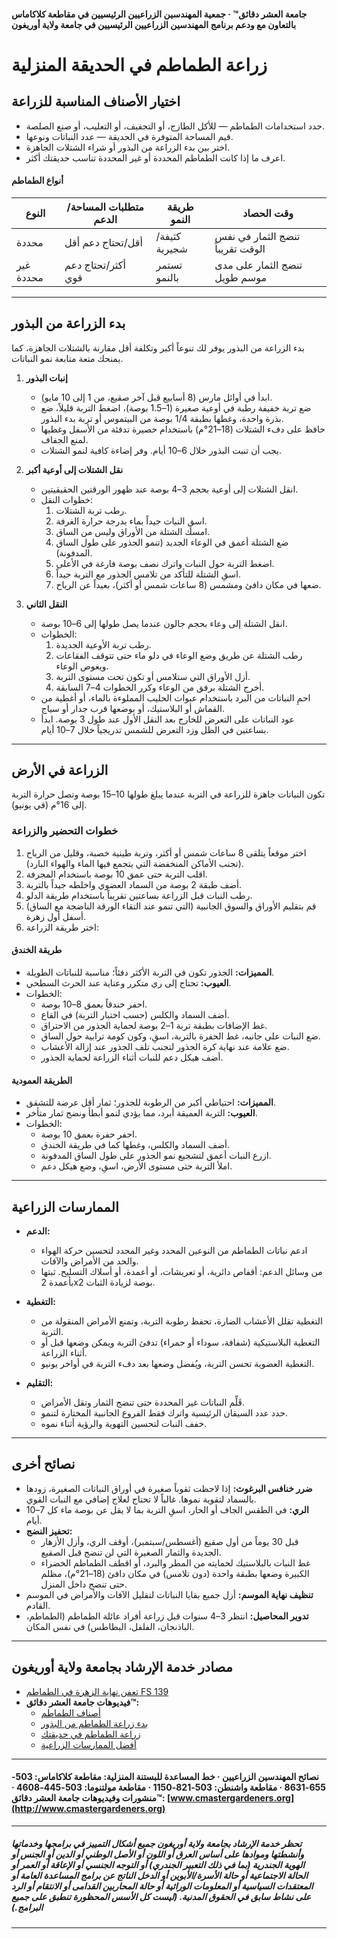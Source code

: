 #### جامعة العشر دقائق™ · جمعية المهندسين الزراعيين الرئيسيين في مقاطعة كلاكاماس بالتعاون مع ودعم برنامج المهندسين الزراعيين الرئيسيين في جامعة ولاية أوريغون

# زراعة الطماطم في الحديقة المنزلية

## اختيار الأصناف المناسبة للزراعة

- حدد استخدامات الطماطم — للأكل الطازج، أو التجفيف، أو التعليب، أو صنع الصلصة.
- قيم المساحة المتوفرة في الحديقة — عدد النباتات ونوعها.
- اختر بين بدء الزراعة من البذور أو شراء الشتلات الجاهزة.
- اعرف ما إذا كانت الطماطم المحددة أو غير المحددة تناسب حديقتك أكثر.

#### أنواع الطماطم

| النوع         | متطلبات المساحة/الدعم     | طريقة النمو    | وقت الحصاد                          |
|--------------|--------------------------|-----------------|-------------------------------------|
| محددة        | أقل/تحتاج دعم أقل         | كثيفة/شجيرية    | تنضج الثمار في نفس الوقت تقريباً   |
| غير محددة    | أكثر/تحتاج دعم قوي        | تستمر بالنمو     | تنضج الثمار على مدى موسم طويل      |

---

## بدء الزراعة من البذور

بدء الزراعة من البذور يوفر لك تنوعاً أكبر وتكلفة أقل مقارنة بالشتلات الجاهزة، كما يمنحك متعة متابعة نمو النباتات.

1. **إنبات البذور**
   - ابدأ في أوائل مارس (8 أسابيع قبل آخر صقيع، من 1 إلى 10 مايو).
   - ضع تربة خفيفة رطبة في أوعية صغيرة (1–1.5 بوصة)، اضغط التربة قليلاً، ضع بذرة واحدة، وغطها بطبقة 1/4 بوصة من البيتموس أو تربة بدء البذور.
   - حافظ على دفء الشتلات (18–21°م) باستخدام حصيرة تدفئة من الأسفل وغطيها لمنع الجفاف.
   - يجب أن تنبت البذور خلال 6–10 أيام. وفر إضاءة كافية لنمو الشتلات.

2. **نقل الشتلات إلى أوعية أكبر**
   - انقل الشتلات إلى أوعية بحجم 3–4 بوصة عند ظهور الورقتين الحقيقيتين.
   - خطوات النقل:
     1. رطب تربة الشتلات.
     2. اسقِ النبات جيداً بماء بدرجة حرارة الغرفة.
     3. امسك الشتلة من الأوراق وليس من الساق.
     4. ضع الشتلة أعمق في الوعاء الجديد (تنمو الجذور على طول الساق المدفونة).
     5. اضغط التربة حول النبات واترك نصف بوصة فارغة في الأعلى.
     6. اسقِ الشتلة للتأكد من تلامس الجذور مع التربة جيداً.
     7. ضعها في مكان دافئ ومشمس (8 ساعات شمس أو أكثر)، بعيداً عن الرياح.

3. **النقل الثاني**
   - انقل الشتلة إلى وعاء بحجم جالون عندما يصل طولها إلى 6–10 بوصة.
   - الخطوات:
     1. رطب تربة الأوعية الجديدة.
     2. رطب الشتلة عن طريق وضع الوعاء في دلو ماء حتى تتوقف الفقاعات ويغوص الوعاء.
     3. أزل الأوراق التي ستلامس أو تكون تحت مستوى التربة.
     4. أخرج الشتلة برفق من الوعاء وكرر الخطوات 4–7 السابقة.
   - احمِ النباتات من البرد باستخدام عبوات الحليب المملوءة بالماء، أو أغطية من القماش أو البلاستيك، أو بوضعها قرب جدار أو سياج.
   - عود النباتات على التعرض للخارج بعد النقل الأول عند طول 3 بوصة. ابدأ بساعتين في الظل وزد التعرض للشمس تدريجياً خلال 7–10 أيام.

---

## الزراعة في الأرض

تكون النباتات جاهزة للزراعة في التربة عندما يبلغ طولها 10–15 بوصة وتصل حرارة التربة إلى 16°م (في يونيو).

### خطوات التحضير والزراعة

1. اختر موقعاً يتلقى 8 ساعات شمس أو أكثر، وتربة طينية خصبة، وقليل من الرياح (تجنب الأماكن المنخفضة التي يتجمع فيها الماء والهواء البارد).
2. اقلب التربة حتى عمق 10 بوصة باستخدام المجرفة.
3. أضف طبقة 2 بوصة من السماد العضوي واخلطه جيداً بالتربة.
4. رطب النبات قبل الزراعة بساعتين تقريباً باستخدام طريقة الدلو.
5. قم بتقليم الأوراق والسوق الجانبية (التي تنمو عند التقاء الورقة الناضجة مع الساق) أسفل أول زهرة.
6. اختر طريقة الزراعة:

#### طريقة الخندق

- **المميزات:** الجذور تكون في التربة الأكثر دفئاً؛ مناسبة للنباتات الطويلة.
- **العيوب:** تحتاج إلى ري متكرر وعناية عند الحرث السطحي.
- الخطوات:
  - احفر خندقاً بعمق 8–10 بوصة.
  - أضف السماد والكلس (حسب اختبار التربة) في القاع.
  - غط الإضافات بطبقة تربة 1–2 بوصة لحماية الجذور من الاحتراق.
  - ضع النبات على جانبه، غط الحفرة بالتربة، اسقِ، وكون كومة ترابية حول الساق.
  - ضع علامة عند نهاية كرة الجذور لتجنب تلف الجذور عند إزالة الأعشاب.
  - أضف هيكل دعم للنبات أثناء الزراعة لحماية الجذور.

#### الطريقة العمودية

- **المميزات:** احتياطي أكبر من الرطوبة للجذور؛ ثمار أقل عرضة للتشقق.
- **العيوب:** التربة العميقة أبرد، مما يؤدي لنمو أبطأ ونضج ثمار متأخر.
- الخطوات:
  - احفر حفرة بعمق 10 بوصة.
  - أضف السماد والكلس، وغطها كما في طريقة الخندق.
  - ازرع النبات أعمق لتشجيع نمو الجذور على طول الساق المدفونة.
  - املأ التربة حتى مستوى الأرض، اسقِ، وضع هيكل دعم.

---

## الممارسات الزراعية

- **الدعم:**
  - ادعم نباتات الطماطم من النوعين المحدد وغير المحدد لتحسين حركة الهواء والحد من الأمراض والآفات.
  - من وسائل الدعم: أقفاص دائرية، أو تعريشات، أو أعمدة، أو أسلاك التسليح. ثبتها بأعمدة 2x2 بوصة لزيادة الثبات.

- **التغطية:**
  - التغطية تقلل الأعشاب الضارة، تحفظ رطوبة التربة، وتمنع الأمراض المنقولة من التربة.
  - التغطية البلاستيكية (شفافة، سوداء أو حمراء) تدفئ التربة ويمكن وضعها قبل أو أثناء الزراعة.
  - التغطية العضوية تحسن التربة، ويُفضل وضعها بعد دفء التربة في أواخر يونيو.

- **التقليم:**
  - قَلِّم النباتات غير المحددة حتى تنضج الثمار وتقل الأمراض.
  - حدد عدد السيقان الرئيسية واترك فقط الفروع الجانبية المختارة لتنمو.
  - خفف النبات لتحسين التهوية والرؤية أثناء نموه.

---

## نصائح أخرى

- **ضرر خنافس البرغوث:** إذا لاحظت ثقوباً صغيرة في أوراق النباتات الصغيرة، زودها بالسماد لتقوية نموها. غالباً لا تحتاج لعلاج إضافي مع النبات القوي.
- **الري:** في الطقس الجاف أو الحار، اسقِ التربة بما لا يقل عن بوصة ماء كل 7–10 أيام.
- **تحفيز النضج:**
  - قبل 30 يوماً من أول صقيع (أغسطس/سبتمبر)، أوقف الري، وأزل الأزهار الجديدة والثمار الصغيرة التي لن تنضج قبل الصقيع.
  - غط النبات بالبلاستيك لحمايته من المطر والبرد، أو اقطف الطماطم الخضراء الكبيرة وضعها بطبقة واحدة (دون تلامس) في مكان دافئ (18–21°م)، مظلم حتى تنضج داخل المنزل.
- **تنظيف نهاية الموسم:** أزل جميع بقايا النباتات لتقليل الآفات والأمراض في الموسم القادم.
- **تدوير المحاصيل:** انتظر 3–4 سنوات قبل زراعة أفراد عائلة الطماطم (الطماطم، الباذنجان، الفلفل، البطاطس) في نفس المكان.

---

## مصادر خدمة الإرشاد بجامعة ولاية أوريغون

- [تعفن نهاية الزهرة في الطماطم FS 139](http://catalog.extension.oregonstate.edu/)
- **فيديوهات جامعة العشر دقائق™:**
  - [أصناف الطماطم](https://www.youtube.com/watch?v=K0Sl3YWDazo)
  - [بدء زراعة الطماطم من البذور](https://www.youtube.com/watch?v=Zs0lZNMIuzA)
  - [زراعة الطماطم في حديقتك](https://www.youtube.com/watch?v=Pucpx5fuKdk)
  - [أفضل الممارسات الزراعية](https://www.youtube.com/watch?v=lpVBg-e_1vE)

---

#### نصائح المهندسين الزراعيين · خط المساعدة للبستنة المنزلية: مقاطعة كلاكاماس: 503-655-8631 · مقاطعة واشنطن: 503-821-1150 · مقاطعة مولتنوما: 503-445-4608 · منشورات وفيديوهات جامعة العشر دقائق™: [www.cmastergardeners.org](http://www.cmastergardeners.org)

---

##### تحظر خدمة الإرشاد بجامعة ولاية أوريغون جميع أشكال التمييز في برامجها وخدماتها وأنشطتها وموادها على أساس العرق أو اللون أو الأصل الوطني أو الدين أو الجنس أو الهوية الجندرية (بما في ذلك التعبير الجندري) أو التوجه الجنسي أو الإعاقة أو العمر أو الحالة الاجتماعية أو حالة الأسرة/الأبوين أو الدخل الناتج عن برامج المساعدة العامة أو المعتقدات السياسية أو المعلومات الوراثية أو حالة المحاربين القدامى أو الانتقام أو الرد على نشاط سابق في الحقوق المدنية. (ليست كل الأسس المحظورة تنطبق على جميع البرامج.)
---